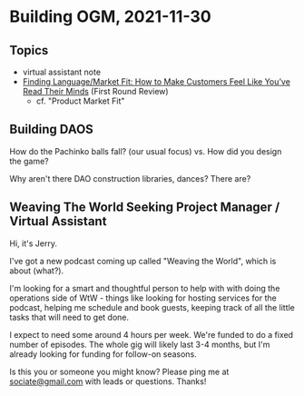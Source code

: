 # Building OGM, 2021-11-30

## Topics

- virtual assistant note
- [Finding Language/Market Fit: How to Make Customers Feel Like You’ve Read Their Minds](https://review.firstround.com/finding-language-market-fit-how-to-make-customers-feel-like-youve-read-their-minds) (First Round Review)
    - cf. "Product Market Fit"

## Building DAOS
How do the Pachinko balls fall? (our usual focus) vs. How did you design the game? 

Why aren't there DAO construction libraries, dances? There are? 



## Weaving The World Seeking Project Manager / Virtual Assistant

Hi, it's Jerry.

I've got a new podcast coming up called "Weaving the World", which is about (what?).

I'm looking for a smart and thoughtful person to help with with doing the operations side of WtW - things like looking for hosting services for the podcast, helping me schedule and book guests, keeping track of all the little tasks that will need to get done.

I expect to need some around 4 hours per week.  We're funded to do a fixed number of episodes.  The whole gig will likely last 3-4 months, but I'm already looking for funding for follow-on seasons.

Is this you or someone you might know?  Please ping me at sociate@gmail.com with leads or questions.  Thanks!



